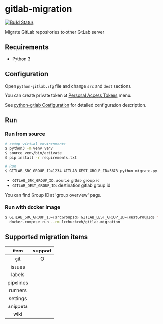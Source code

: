 # gitlab-migration

[![Build Status](https://drone.lechuckcgx.com/api/badges/lechuckroh/gitlab-migration/status.svg?ref=refs/heads/master)](https://drone.lechuckcgx.com/lechuckroh/gitlab-migration)

Migrate GitLab repositories to other GitLab server

## Requirements
* Python 3

## Configuration
Open `python-gitlab.cfg` file and change `src` and `dest` sections.

You can create private token at [Personal Access Tokens](https://gitlab.com/profile/personal_access_tokens) menu.

See [python-gitlab Configuration](https://python-gitlab.readthedocs.io/en/stable/cli.html#configuration) for detailed configuration description.


## Run 

### Run from source
```bash
# setup virtual environments
$ python3 -m venv venv
$ source venv/bin/activate
$ pip install -r requirements.txt

# Run
$ GITLAB_SRC_GROUP_ID=1234 GITLAB_DEST_GROUP_ID=5678 python migrate.py
```

* `GITLAB_SRC_GROUP_ID`: source gitlab group id
* `GITLAB_DEST_GROUP_ID`: destination gitlab group id

You can find Group ID at 'group overview' page.

### Run with docker image
```bash
$ GITLAB_SRC_GROUP_ID={srcGroupId} GITLAB_DEST_GROUP_ID={destGroupId} \
  docker-compose run --rm lechuckroh/gitlab-migration
```


## Supported migration items
|    item   |support|
|:---------:|:-----:|
| git       |   O   |
| issues    |       |
| labels    |       |
| pipelines |       |
| runners   |       |
| settings  |       |
| snippets  |       |
| wiki      |       |
